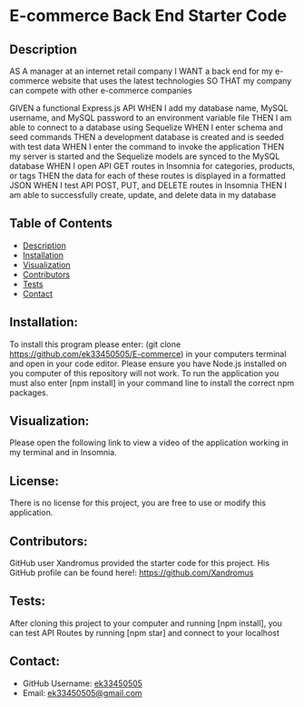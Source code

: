 # E-commerce Back End Starter Code

## Description

AS A manager at an internet retail company
I WANT a back end for my e-commerce website that uses the latest technologies
SO THAT my company can compete with other e-commerce companies

GIVEN a functional Express.js API
WHEN I add my database name, MySQL username, and MySQL password to an environment variable file
THEN I am able to connect to a database using Sequelize
WHEN I enter schema and seed commands
THEN a development database is created and is seeded with test data
WHEN I enter the command to invoke the application
THEN my server is started and the Sequelize models are synced to the MySQL database
WHEN I open API GET routes in Insomnia for categories, products, or tags
THEN the data for each of these routes is displayed in a formatted JSON
WHEN I test API POST, PUT, and DELETE routes in Insomnia
THEN I am able to successfully create, update, and delete data in my database

 ## Table of Contents
  - [Description](#description)
  - [Installation](#installation)
  - [Visualization](#visualization)
  - [Contributors](#contributors)
  - [Tests](#tests)
  - [Contact](#contact)

  ## Installation: 
  To install this program please enter: (git clone https://github.com/ek33450505/E-commerce) in your computers terminal and open in your code editor. Please ensure you have Node.js installed on you computer of this repository will not work. To run the application you must also enter [npm install] in your command line to install the correct npm packages.
 
  ## Visualization:

  Please open the following link to view a video of the application working in my terminal and in Insomnia.

  ## License: 

  There is no license for this project, you are free to use or modify this application.

  ## Contributors:
  
  GitHub user Xandromus provided the starter code for this project. His GitHub profile can be found here!: https://github.com/Xandromus

  ## Tests:
  
  After cloning this project to your computer and running [npm install], you can test API Routes by running [npm star] and connect to your localhost

  ## Contact:

  - GitHub Username: [ek33450505](https://github.com/ek33450505)
  - Email: ek33450505@gmail.com